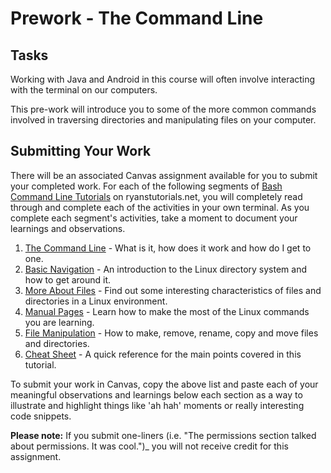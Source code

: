 # Prework - The Command Line

## Tasks
Working with Java and Android in this course will often involve interacting
with the terminal on our computers.

This pre-work will introduce you to some of the more common
commands involved in traversing directories and manipulating files on your
computer.

## Submitting Your Work
There will be an associated Canvas assignment available for you to submit
your completed work. For each of the following segments of
[Bash Command Line Tutorials](https://ryanstutorials.net/linuxtutorial/)
on ryanstutorials.net, you will completely read through and complete each of
the activities in your own terminal. As you complete each segment's
activities, take a moment to document your learnings and observations.

<ol>
  <li><a href="https://ryanstutorials.net/linuxtutorial/commandline.php">The Command Line</a> - What is it, how does it work and how do I get to one.</li>
  <li><a href="https://ryanstutorials.net/linuxtutorial/navigation.php">Basic Navigation</a> - An introduction to the Linux directory system and how to get around it.</li>
  <li><a href="https://ryanstutorials.net/linuxtutorial/aboutfiles.php">More About Files</a> - Find out some interesting characteristics of files and directories in a Linux environment.</li>
  <li><a href="https://ryanstutorials.net/linuxtutorial/manual.php">Manual Pages</a> - Learn how to make the most of the Linux commands you are learning.</li>
  <li><a href="https://ryanstutorials.net/linuxtutorial/filemanipulation.php">File Manipulation</a> - How to make, remove, rename, copy and move files and directories.</li>
  <li><a href="https://ryanstutorials.net/linuxtutorial/cheatsheet.php">Cheat Sheet</a> - A quick reference for the main points covered in this tutorial.</li>
</ol>

To submit your work in Canvas, copy the above list and paste each of your
meaningful observations and learnings below each section as a way to
illustrate and highlight things like 'ah hah' moments or really interesting
code snippets.

**Please note:** If you submit one-liners (i.e. "The permissions section
talked about permissions. It was cool.")_ you will not receive credit for
this assignment.
